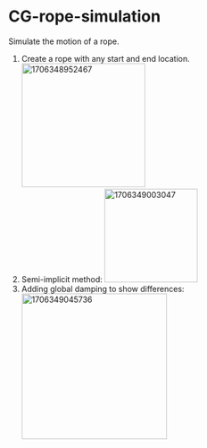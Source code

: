 # CG-rope-simulation
Simulate the motion of a rope.

1. Create a rope with any start and end location.
   <img width="221" alt="1706348952467" src="https://github.com/MauraLxy/CG-rope-simulation/assets/100116002/36406014-d175-4a10-9151-9d3266b08fec">
2. Semi-implicit method:
   <img width="167" alt="1706349003047" src="https://github.com/MauraLxy/CG-rope-simulation/assets/100116002/cc860391-8aeb-4211-af31-af32a7abc200">
3. Adding global damping to show differences:
   <img width="260" alt="1706349045736" src="https://github.com/MauraLxy/CG-rope-simulation/assets/100116002/58e51b80-5fe0-4241-ada7-8b0e93bc6e34">
